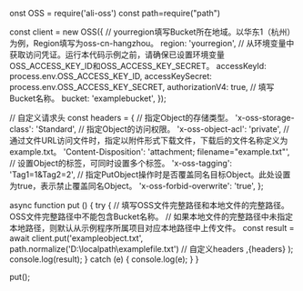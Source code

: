 onst OSS = require('ali-oss')
const path=require("path")

const client = new OSS({
  // yourregion填写Bucket所在地域。以华东1（杭州）为例，Region填写为oss-cn-hangzhou。
  region: 'yourregion',
  // 从环境变量中获取访问凭证。运行本代码示例之前，请确保已设置环境变量OSS_ACCESS_KEY_ID和OSS_ACCESS_KEY_SECRET。
  accessKeyId: process.env.OSS_ACCESS_KEY_ID,
  accessKeySecret: process.env.OSS_ACCESS_KEY_SECRET,
  authorizationV4: true,
  // 填写Bucket名称。
  bucket: 'examplebucket',
});

// 自定义请求头
const headers = {
  // 指定Object的存储类型。
  'x-oss-storage-class': 'Standard',
  // 指定Object的访问权限。
  'x-oss-object-acl': 'private',
  // 通过文件URL访问文件时，指定以附件形式下载文件，下载后的文件名称定义为example.txt。
  'Content-Disposition': 'attachment; filename="example.txt"',
  // 设置Object的标签，可同时设置多个标签。
  'x-oss-tagging': 'Tag1=1&Tag2=2',
  // 指定PutObject操作时是否覆盖同名目标Object。此处设置为true，表示禁止覆盖同名Object。
  'x-oss-forbid-overwrite': 'true',
};

async function put () {
  try {
    // 填写OSS文件完整路径和本地文件的完整路径。OSS文件完整路径中不能包含Bucket名称。
    // 如果本地文件的完整路径中未指定本地路径，则默认从示例程序所属项目对应本地路径中上传文件。
    const result = await client.put('exampleobject.txt', path.normalize('D:\\localpath\\examplefile.txt')
    // 自定义headers
    ,{headers}
    );
    console.log(result);
  } catch (e) {
    console.log(e);
  }
}

put();